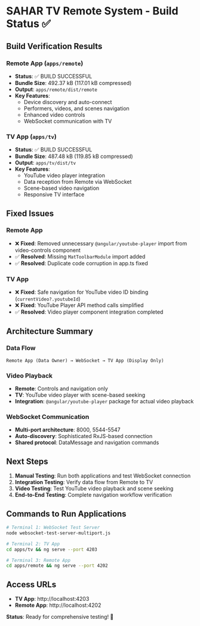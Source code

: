 # SAHAR TV Remote System - Build Status ✅

## Build Verification Results

### Remote App (`apps/remote`)
- **Status**: ✅ BUILD SUCCESSFUL
- **Bundle Size**: 492.37 kB (117.01 kB compressed)
- **Output**: `apps/remote/dist/remote`
- **Key Features**:
  - Device discovery and auto-connect
  - Performers, videos, and scenes navigation
  - Enhanced video controls
  - WebSocket communication with TV

### TV App (`apps/tv`)
- **Status**: ✅ BUILD SUCCESSFUL  
- **Bundle Size**: 487.48 kB (119.85 kB compressed)
- **Output**: `apps/tv/dist/tv`
- **Key Features**:
  - YouTube video player integration
  - Data reception from Remote via WebSocket
  - Scene-based video navigation
  - Responsive TV interface

## Fixed Issues

### Remote App
- ❌ **Fixed**: Removed unnecessary `@angular/youtube-player` import from video-controls component
- ✅ **Resolved**: Missing `MatToolbarModule` import added
- ✅ **Resolved**: Duplicate code corruption in app.ts fixed

### TV App  
- ❌ **Fixed**: Safe navigation for YouTube video ID binding (`currentVideo?.youtubeId`)
- ❌ **Fixed**: YouTube Player API method calls simplified
- ✅ **Resolved**: Video player component integration completed

## Architecture Summary

### Data Flow
```
Remote App (Data Owner) → WebSocket → TV App (Display Only)
```

### Video Playback
- **Remote**: Controls and navigation only
- **TV**: YouTube video player with scene-based seeking
- **Integration**: `@angular/youtube-player` package for actual video playback

### WebSocket Communication
- **Multi-port architecture**: 8000, 5544-5547
- **Auto-discovery**: Sophisticated RxJS-based connection
- **Shared protocol**: DataMessage and navigation commands

## Next Steps
1. **Manual Testing**: Run both applications and test WebSocket connection
2. **Integration Testing**: Verify data flow from Remote to TV
3. **Video Testing**: Test YouTube video playback and scene seeking
4. **End-to-End Testing**: Complete navigation workflow verification

## Commands to Run Applications
```bash
# Terminal 1: WebSocket Test Server
node websocket-test-server-multiport.js

# Terminal 2: TV App  
cd apps/tv && ng serve --port 4203

# Terminal 3: Remote App
cd apps/remote && ng serve --port 4202
```

## Access URLs
- **TV App**: http://localhost:4203
- **Remote App**: http://localhost:4202

**Status**: Ready for comprehensive testing! 🚀
